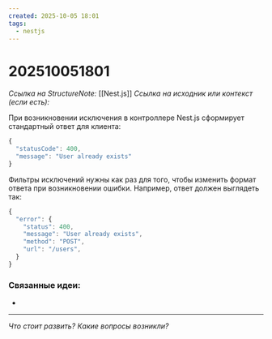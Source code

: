 ```yaml
---
created: 2025-10-05 18:01
tags:
  - nestjs
---
```

# 202510051801
*Ссылка на StructureNote:* [[Nest.js]]
*Ссылка на исходник или контекст (если есть):* 

При возникновении исключения в контроллере Nest.js сформирует стандартный ответ для клиента:
```ts
{
  "statusCode": 400,
  "message": "User already exists"
}
```
Фильтры исключений нужны как раз для того, чтобы изменить формат ответа при возникновении ошибки. Например, ответ должен выглядеть так:
```ts
{
  "error": {
    "status": 400,
    "message": "User already exists",
    "method": "POST",
    "url": "/users",
  }
}
```
### Связанные идеи:
* 
---

*Что стоит развить? Какие вопросы возникли?*